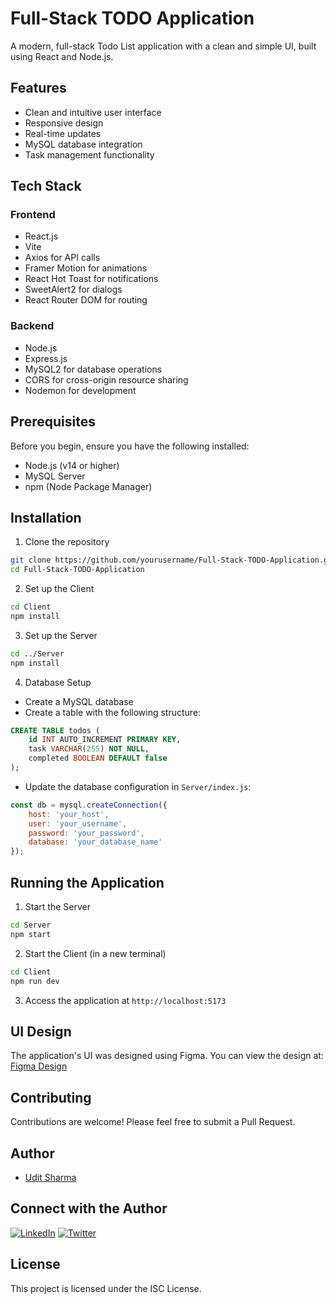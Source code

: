 # Full-Stack TODO Application

A modern, full-stack Todo List application with a clean and simple UI, built using React and Node.js.

## Features

- Clean and intuitive user interface
- Responsive design
- Real-time updates
- MySQL database integration
- Task management functionality

## Tech Stack

### Frontend
- React.js
- Vite
- Axios for API calls
- Framer Motion for animations
- React Hot Toast for notifications
- SweetAlert2 for dialogs
- React Router DOM for routing

### Backend
- Node.js
- Express.js
- MySQL2 for database operations
- CORS for cross-origin resource sharing
- Nodemon for development

## Prerequisites

Before you begin, ensure you have the following installed:
- Node.js (v14 or higher)
- MySQL Server
- npm (Node Package Manager)

## Installation

1. Clone the repository
```bash
git clone https://github.com/yourusername/Full-Stack-TODO-Application.git
cd Full-Stack-TODO-Application
```

2. Set up the Client
```bash
cd Client
npm install
```

3. Set up the Server
```bash
cd ../Server
npm install
```

4. Database Setup
- Create a MySQL database
- Create a table with the following structure:
```sql
CREATE TABLE todos (
    id INT AUTO_INCREMENT PRIMARY KEY,
    task VARCHAR(255) NOT NULL,
    completed BOOLEAN DEFAULT false
);
```
- Update the database configuration in `Server/index.js`:
```javascript
const db = mysql.createConnection({
    host: 'your_host',
    user: 'your_username',
    password: 'your_password',
    database: 'your_database_name'
});
```

## Running the Application

1. Start the Server
```bash
cd Server
npm start
```

2. Start the Client (in a new terminal)
```bash
cd Client
npm run dev
```

3. Access the application at `http://localhost:5173`

## UI Design

The application's UI was designed using Figma. You can view the design at:
[Figma Design](https://www.figma.com/community/file/1145991068621514311)

## Contributing

Contributions are welcome! Please feel free to submit a Pull Request.

## Author

- [Udit Sharma](https://www.github.com/uditsharma04)

## Connect with the Author

[![LinkedIn](https://img.shields.io/badge/linkedin-0A66C2?style=for-the-badge&logo=linkedin&logoColor=white)](https://www.linkedin.com/in/hellouditt/)
[![Twitter](https://img.shields.io/badge/twitter-1DA1F2?style=for-the-badge&logo=twitter&logoColor=white)](https://twitter.com/hellouditt)

## License

This project is licensed under the ISC License.
